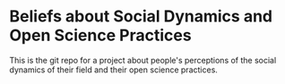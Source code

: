 # Beliefs about Social Dynamics and Open Science Practices

This is the git repo for a project about people's perceptions of the social dynamics of their field and their open science practices. 


